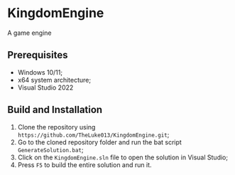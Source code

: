 # KingdomEngine
A game engine

## Prerequisites
- Windows 10/11;
- x64 system architecture;
- Visual Studio 2022

## Build and Installation
1. Clone the repository using `https://github.com/TheLuke013/KingdomEngine.git`;
2. Go to the cloned repository folder and run the bat script `GenerateSolution.bat`;
3. Click on the `KingdomEngine.sln` file to open the solution in Visual Studio;
4. Press `F5` to build the entire solution and run it.
